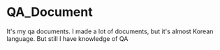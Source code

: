 # QA_Document
<p>It's my qa documents. I made a lot of documents, but it's almost Korean language.
But still I have knowledge of QA</p>
